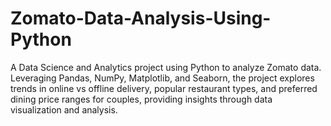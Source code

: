 # Zomato-Data-Analysis-Using-Python
A Data Science and Analytics project using Python to analyze Zomato data. Leveraging Pandas, NumPy, Matplotlib, and Seaborn, the project explores trends in online vs offline delivery, popular restaurant types, and preferred dining price ranges for couples, providing insights through data visualization and analysis.

